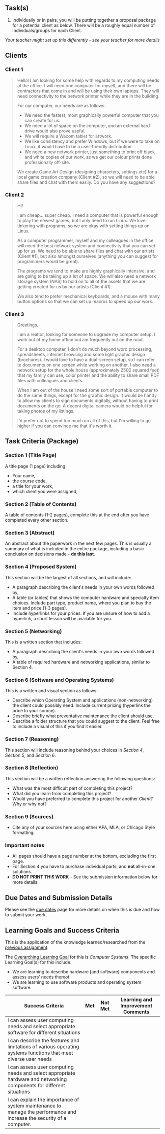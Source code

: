 ## Task(s)

1. Individually or in pairs, you will be putting together a proposal package for a potential client as below.  There will be a roughly equal number of individuals/groups for each Client.

_Your teacher might set up this differently - see your teacher for more details_

## Clients

### Client 1
> Hello! I am looking for some help with regards to my computing needs at the office.  I will need one computer for myself, and there will be contractors that come in and will be using their own laptops.  They will need connectivity to the network printer while they are in the building.  
>
> For our computer, our needs are as follows:
> * We need the fastest, most graphically powerful computer that you can create for us.
> * We need a lot of space on the computer, and an external hard drive would also prove useful.
> * We will require a Wacom tablet for artwork.
> * We like consistency and prefer Windows, but if we were to take on Linux, it would have to be a user-friendly distribution.
> * We need a new network printer, just something to print off black and white copies of our work, as we get our colour prints done professionally off-site.
>
> We create Game Art Design (designing characters, settings etc) for a local game creation company (Client #2), so we will need to be able share files and chat with them easily.  Do you have any suggestions?


### Client 2
> Hi!
>
> I am cheap... super cheap.  I need a computer that is powerful enough to play the newest games, but I only need to run Linux.  We love tinkering with programs, so we are okay with setting things up on Linux.
>
> As a computer programmer, myself and my colleagues in the office will need the best network system and connectivity that you can set up for us.  We need to be able to share files and chat with our artists (Client #1), but also amongst ourselves (anything you can suggest for programmers would be great).
>
> The programs we tend to make are highly graphically intensive, and are going to be taking up a lot of space. We will also need a network storage system (NAS) to hold on to all of the assets that we are getting created for us by our artists (Client #1).
>
> We also tend to prefer mechanical keyboards, and a mouse with many button options so that we can set up macros to speed up our work.

### Client 3
> Greetings.
>
> I am a realtor, looking for someone to upgrade my computer setup.  I work out of my home office but am frequently out on the road.      
>
> For a desktop computer, I don't do much beyond word processing, spreadsheets, internet browsing and some light graphic design (brochures).  I would love to have a dual-screen setup, so I can refer to documents on one screen while working on another.  I also need a network setup for the whole house (approximately 2500 squared feet) that my family can use, color printer and the ability to share small PDF files with colleagues and clients. 
>
> When I am out of the house I need some sort of portable computer to do the same things, except for the graphic design.  It would be handy to allow my clients to sign documents digitally, without having to print documents on the go.  A decent digital camera would be helpful for taking photos of my listings.
>
> I'd prefer not to spend too much on all of this, but I'm willing to go higher if you can convince me that it's worth it.


## Task Criteria (Package)

### Section 1 (Title Page)  
A title page (1 page) including:
* Your name,
* the course code,
* a title for your work,
* which client you were assigned,

### Section 2 (Table of Contents)  
A table of contents (1-2 pages), complete this at the end after you have completed every other section.

### Section 3 (Abstract)  
An abstract about the paperwork in the next few pages.  This is usually a summary of what is included in the entire package, including a basic conclusion on decisions made - **do this last**.

### Section 4 (Proposed System)  
This section will be the largest of all sections, and will include:
* A paragraph describing the client's needs in your own words followed by,
* A table (or tables) that shows the computer hardware and specialty item choices. Include part type, product name, where you plan to buy the item and price (1-3 pages).
* Include hyperlinks for your prices.  If you are unsure of how to add a hyperlink, a short lesson will be available for you.

### Section 5 (Networking)
This is a written section that includes:
* A paragraph describing the client's needs in your own words followed by,
* A table of required hardware and networking applications, similar to Section 4.

### Section 6 (Software and Operating Systems)
This is a written and visual section as follows:
* Describe which Operating System and applications (non-networking) the client could possibly need.  Include current pricing (hyperlink the price to your source).
* Describe briefly what preventative maintenance the client should use.
* Describe a folder structure that you could suggest to the client.  Feel free to include a visual of this if you find it easier.

### Section 7 (Reasoning)  
This section will include reasoning behind your choices in _Section 4_, _Section 5_, and _Section 6_.

### Section 8 (Reflection)
This section will be a written reflection answering the following questions:
* What was the most difficult part of completing this project?
* What did you learn from completing this project?
* Would you have preferred to complete this project for another _Client_? Why or why not?

### Section 9 (Sources)
* Cite any of your sources here using either APA, MLA, or Chicago Style formatting.

### Important notes
* All pages should have a page number at the bottom, excluding the first page.
* For _Section 4_ you have to purchase individual parts, and **not** all-in-one solutions.
* **DO NOT PRINT THIS WORK** - See the submission information below for more details.

## Due Dates and Submission Details

Please see the [due dates](./Due-Dates-and-Submission-Details) page for more details on when this is due and how to submit your work.

## Learning Goals and Success Criteria

This is the application of the knowledge learned/researched from the [previous assignment](./Hardware-Network-OS-Research-and-Report).

The [Overarching Learning Goal](./images/ICS2O.jpg) for this is _Computer Systems_.
The specific Learning Goal(s) for this include:
  * We are learning to describe hardware [and software] components and assess users’ needs thereof.
  * We are learning to use software products and operating system software.

| Success Criteria | Met | Not Met | Learning and Improvement Comments |
| ----------- | --- | ------ | ------- |
| I can assess user computing needs and select appropriate software for different situations  | | | |
| I can describe the features and limitations of various operating systems functions that meet diverse user needs | | | |
| I can assess user computing needs and select appropriate hardware and networking components for different situations | | | |
| I can explain the importance of system maintenance to manage the performance and increase the security of a computer. | | | |